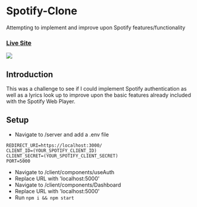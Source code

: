 # Spotify-Clone
Attempting to implement and improve upon Spotify features/functionality

### [Live Site](https://lambify-clone.netlify.app/)

<img src="https://media.giphy.com/media/xLveavR9EPcYjqi4pz/giphy.gif" />

## Introduction
This was a challenge to see if I could implement Spotify authentication as well as a lyrics look up to improve upon the basic features already included with the Spotify Web Player.

## Setup
- Navigate to /server and add a .env file

```
REDIRECT_URI=https://localhost:3000/
CLIENT_ID=(YOUR_SPOTIFY_CLIENT_ID)
CLIENT_SECRET=(YOUR_SPOTIFY_CLIENT_SECRET)
PORT=5000
```
- Navigate to /client/components/useAuth
- Replace URL with 'localhost:5000'
- Navigate to /client/components/Dashboard
- Replace URL with 'localhost:5000'
- Run ```npm i && npm start```
